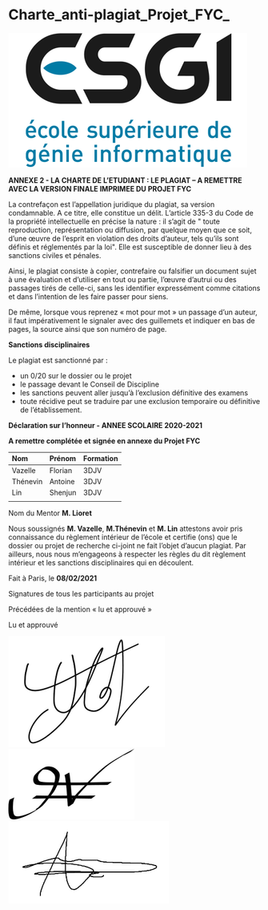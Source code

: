 # Charte\_anti-plagiat\_Projet\_FYC\_

![](../.gitbook/assets/600_484801330.jpeg)

**ANNEXE 2 - LA CHARTE DE L’ETUDIANT : LE PLAGIAT – A REMETTRE AVEC LA VERSION FINALE IMPRIMEE DU PROJET FYC**  

La contrefaçon est l’appellation juridique du plagiat, sa version condamnable. A ce titre, elle constitue un délit. L’article 335-3 du Code de la propriété intellectuelle en précise la nature : il s’agit de " toute reproduction, représentation ou diffusion, par quelque moyen que ce soit, d’une œuvre de l’esprit en violation des droits d’auteur, tels qu’ils sont définis et réglementés par la loi". Elle est susceptible de donner lieu à des sanctions civiles et pénales.

Ainsi, le plagiat consiste à copier, contrefaire ou falsifier un document sujet à une évaluation et d’utiliser en tout ou partie, l’œuvre d’autrui ou des passages tirés de celle-ci, sans les identifier expressément comme citations et dans l’intention de les faire passer pour siens.

De même, lorsque vous reprenez « mot pour mot » un passage d’un auteur, il faut impérativement le signaler avec des guillemets et indiquer en bas de pages, la source ainsi que son numéro de page.

**Sanctions disciplinaires**

Le plagiat est sanctionné par :

* un 0/20 sur le dossier ou le projet
* le passage devant le Conseil de Discipline
* les sanctions peuvent aller jusqu’à l’exclusion définitive des examens
* toute récidive peut se traduire par une exclusion temporaire ou définitive de l’établissement.

**Déclaration sur l’honneur - ANNEE SCOLAIRE 2020-2021**

**A remettre complétée et signée en annexe du Projet FYC**

|  **Nom** | **Prénom** | **Formation** |
| :--- | :--- | :--- |
| Vazelle | Florian | 3DJV |
| Thénevin | Antoine | 3DJV |
| Lin | Shenjun | 3DJV |
|  |  |  |

Nom du Mentor **M. Lioret**

Nous soussignés **M. Vazelle**, **M.Thénevin** et **M. Lin** attestons avoir pris connaissance du règlement intérieur de l’école et certifie \(ons\) que le dossier ou projet de recherche ci-joint ne fait l’objet d’aucun plagiat. Par ailleurs, nous nous m’engageons à respecter les règles du dit règlement intérieur et les sanctions disciplinaires qui en découlent.

Fait à Paris, le **08/02/2021**

Signatures de tous les participants au projet

Précédées de la mention « lu et approuvé » 

Lu et approuvé

   ![](../.gitbook/assets/0%20%281%29.png) ![](../.gitbook/assets/2.png) ![](../.gitbook/assets/1%20%281%29.png) 

